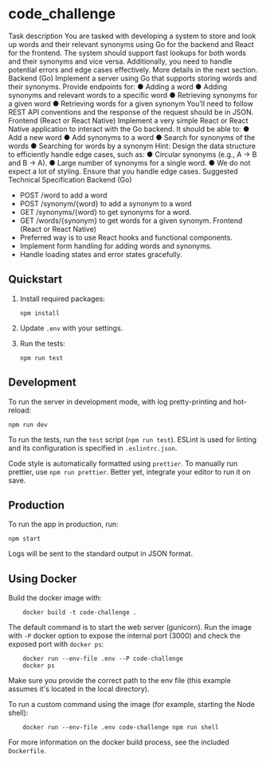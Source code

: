 # code_challenge

Task description
You are tasked with developing a system to store and look up words and their relevant
synonyms using Go for the backend and React for the frontend. The system should support
fast lookups for both words and their synonyms and vice versa. Additionally, you need to
handle potential errors and edge cases effectively. More details in the next section.
Backend (Go)
Implement a server using Go that supports storing words and their synonyms.
Provide endpoints for:
● Adding a word
● Adding synonyms and relevant words to a specific word
● Retrieving synonyms for a given word
● Retrieving words for a given synonym
You’ll need to follow REST API conventions and the response of the request should be in
JSON.
Frontend (React or React Native)
Implement a very simple React or React Native application to interact with the Go backend.
It should be able to:
● Add a new word
● Add synonyms to a word
● Search for synonyms of the words
● Searching for words by a synonym
Hint: Design the data structure to efficiently handle edge cases, such as:
● Circular synonyms (e.g., A -> B and B -> A).
● Large number of synonyms for a single word.
● We do not expect a lot of styling. Ensure that you handle edge cases.
Suggested Technical Specification
Backend (Go)
- POST /word to add a word
- POST /synonym/{word} to add a synonym to a word
- GET /synonyms/{word} to get synonyms for a word.
- GET /words/{synonym} to get words for a given synonym.
Frontend (React or React Native)
- Preferred way is to use React hooks and functional components.
- Implement form handling for adding words and synonyms.
- Handle loading states and error states gracefully.

## Quickstart

1. Install required packages:

   ```
   npm install
   ```

2. Update `.env` with your settings.

3. Run the tests:

   ```
   npm run test
   ```

## Development

To run the server in development mode, with log pretty-printing and hot-reload:

```
npm run dev
```

To run the tests, run the `test` script (`npm run test`). ESLint is used for linting and its configuration is specified in `.eslintrc.json`.

Code style is automatically formatted using `prettier`. To manually run prettier, use `npm run prettier`. Better yet, integrate your editor to run it on save.

## Production

To run the app in production, run:

```
npm start
```

Logs will be sent to the standard output in JSON format.

## Using Docker

Build the docker image with:

        docker build -t code-challenge .

The default command is to start the web server (gunicorn). Run the image with `-P` docker option to expose the internal port (3000) and check the exposed port with `docker ps`:

        docker run --env-file .env --P code-challenge
        docker ps

Make sure you provide the correct path to the env file (this example assumes it's located in the local directory).

To run a custom command using the image (for example, starting the Node
shell):

        docker run --env-file .env code-challenge npm run shell

For more information on the docker build process, see the included
`Dockerfile`.
